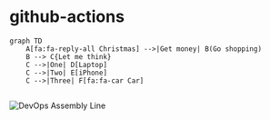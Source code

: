 # github-actions

```mermaid
graph TD
    A[fa:fa-reply-all Christmas] -->|Get money| B(Go shopping)
    B --> C{Let me think}
    C -->|One| D[Laptop]
    C -->|Two| E[iPhone]
    C -->|Three| F[fa:fa-car Car]
  
```

![DevOps Assembly Line](https://devops.com/wp-content/uploads/2017/08/CIpci2.png)
